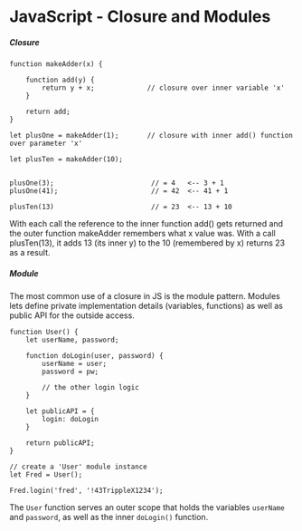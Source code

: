 # JavaScript - Closure and Modules

##### Closure

```
function makeAdder(x) {

    function add(y) {
        return y + x;             // closure over inner variable 'x'
    }

    return add;
}

let plusOne = makeAdder(1);       // closure with inner add() function over parameter 'x'

let plusTen = makeAdder(10);


plusOne(3);                        // = 4   <-- 3 + 1 
plusOne(41);                       // = 42  <-- 41 + 1 

plusTen(13)                        // = 23  <-- 13 + 10
```

With each call the reference to the inner function add\(\) gets returned and the outer function makeAdder remembers what x value was. With a call plusTen\(13\), it adds 13 \(its inner y\) to the 10 \(remembered by x\) returns 23 as a result.

##### Module

The most common use of a closure in JS is the module pattern. Modules lets define private implementation details \(variables, functions\) as well as public API for the outside access.

```
function User() {
    let userName, password;
    
    function doLogin(user, password) {
        userName = user;
        password = pw;
        
        // the other login logic
    }
    
    let publicAPI = {
        login: doLogin
    }
    
    return publicAPI;
}

// create a 'User' module instance
let Fred = User();

Fred.login('fred', '!43TrippleX1234');
```

The `User` function serves an outer scope that holds the variables `userName` and `password`, as well as the inner `doLogin()` function.




